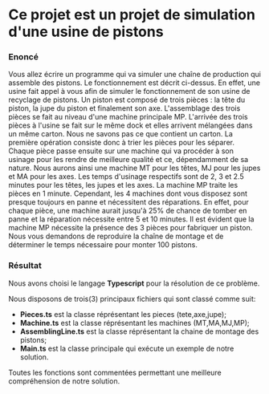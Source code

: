 # Ce projet est un projet de simulation d'une usine de pistons

###   Enoncé

Vous allez écrire un programme qui va simuler une chaîne de production qui assemble des pistons. Le
fonctionnement est décrit ci-dessus.
En effet, une usine fait appel à vous afin de simuler le fonctionnement de son usine
de recyclage de pistons. Un piston est composé de trois pièces : la tête du piston, la jupe du piston et
finalement son axe. L'assemblage des trois pièces se fait au niveau d'une machine principale MP.
L'arrivée des trois pièces à l'usine se fait sur le même dock et elles arrivent mélangées dans un même
carton. Nous ne savons pas ce que contient un carton. La première opération consiste donc à trier les
pièces pour les séparer. Chaque pièce passe ensuite sur une machine qui va procéder à son usinage
pour les rendre de meilleure qualité et ce, dépendamment de sa nature. Nous aurons ainsi une machine
MT pour les têtes, MJ pour les jupes et MA pour les axes. Les temps d'usinage respectifs sont de 2,
3 et 2.5 minutes pour les têtes, les jupes et les axes. La machine MP traite les pièces en 1 minute.
Cependant, les 4 machines dont vous disposez sont presque toujours en panne et nécessitent des
réparations. En effet, pour chaque pièce, une machine aurait jusqu'à 25% de chance de tomber en panne
et la réparation nécessite entre 5 et 10 minutes.
Il est évident que la machine MP nécessite la présence des 3 pièces pour fabriquer un piston.
Nous vous demandons de reproduire la chaîne de montage et de déterminer le temps nécessaire pour
monter 100 pistons.

### Résultat
Nous avons choisi le langage **Typescript** pour la résolution de ce problème.

Nous disposons de trois(3) principaux fichiers qui sont classé comme suit:

 - **Pieces.ts** est la classe réprésentant les pieces (tete,axe,jupe);
 - **Machine.ts** est la classe réprésentant les machines (MT,MA,MJ,MP);
 - **AssemblingLine.ts** est la classe réprésentant la chaine de montage des pistons;
 - **Main.ts** est la classe principale qui exécute un exemple de notre solution.

Toutes les fonctions sont commentées permettant une meilleure compréhension de notre solution.